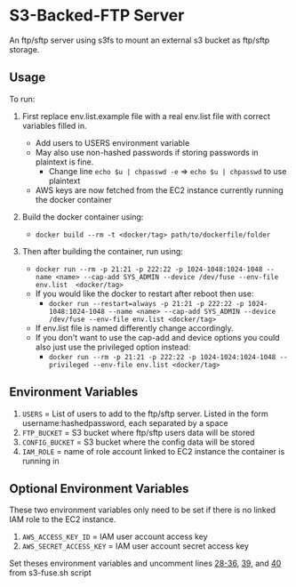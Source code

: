 # S3-Backed-FTP Server

An ftp/sftp server using s3fs to mount an external s3 bucket as ftp/sftp storage.

## Usage

To run:

1. First replace env.list.example file with a real env.list file with correct variables filled in.
	- Add users to USERS environment variable
  	- May also use non-hashed passwords if storing passwords in plaintext is fine.
  		- Change line ` echo $u | chpasswd -e ` => ` echo $u | chpasswd ` to use plaintext
	- AWS keys are now fetched from the EC2 instance currently running the docker container  
	
2. Build the docker container using:

	- ``` docker build --rm -t <docker/tag> path/to/dockerfile/folder ```

3. Then after building the container, run using:

 	- ``` docker run --rm -p 21:21 -p 222:22 -p 1024-1048:1024-1048 --name <name> --cap-add SYS_ADMIN --device /dev/fuse --env-file env.list  <docker/tag> ```
	- If you would like the docker to restart after reboot then use:
    	* ``` docker run --restart=always -p 21:21 -p 222:22 -p 1024-1048:1024-1048 --name <name> --cap-add SYS_ADMIN --device /dev/fuse --env-file env.list <docker/tag> ```
  	- If env.list file is named differently change accordingly. 
  	- If you don't want to use the cap-add and device options you could also just use the privileged option instead:
    	* ``` docker run --rm -p 21:21 -p 222:22 -p 1024-1024:1024-1048 --privileged --env-file env.list <docker/tag> ```
	
## Environment Variables

1. ` USERS ` = List of users to add to the ftp/sftp server. Listed in the form username:hashedpassword, each separated by a space
2. ` FTP_BUCKET ` = S3 bucket where ftp/sftp users data will be stored
3. ` CONFIG_BUCKET ` = S3 bucket where the config data will be stored
4. ` IAM_ROLE ` = name of role account linked to EC2 instance the container is running in


## Optional Environment Variables
These two environment variables only need to be set if there is no linked IAM role to the EC2 instance.

1. ` AWS_ACCESS_KEY_ID ` = IAM user account access key
2. ` AWS_SECRET_ACCESS_KEY ` = IAM user account secret access key

Set theses environment variables and uncomment lines [28-36](./s3-fuse.sh#L28-36), [39](./s3-fuse.sh#L34), and [40](./s3-fuse.sh#L35) from s3-fuse.sh script
